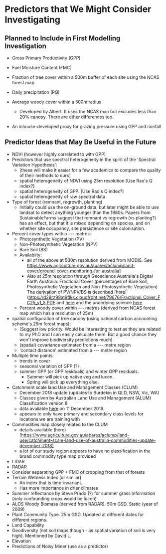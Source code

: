 # Predictors that We Might Consider Investigating
## Planned to Include in First Modelling Investigation
+ Gross Primary Productivity (GPP)
+ Fuel Moisture Content (FMC)
+ Fraction of tree cover within a 500m buffer of each site using the NCAS forest map
+ Daily precipitation (PG)
+ Average woody cover within a 500m radius
  + Developed by Albert. It uses the NCAS map but excludes less than 20% canopy. There are other differences too.
 
+ An inhouse-developed proxy for grazing pressure using GPP and rainfall

## Predictor Ideas that May Be Useful in the Future 
+ NDVI (however highly correlated to with GPP)
+ Predictors that use spectral heterogeneity in the spirit of the 'Spectral Variation Hypothesis':
  +  [these will make it easier for a few academics to compare the quality of their methods to ours]
  + spatial heterogeneity of NDVI using 25m resolution [Use Rao's Q index?]
  + spatial heterogeneity of GPP. [Use Rao's Q index?]
  + spatial heterogeneity of raw spectral data
+ Type of forest (remnant, regrowth, planting). 
  + Initially could use the on-ground data, but later might be able to use landsat to detect anything younger than the 1980s. Papers from SustainableFarms suggest that remnant vs regrowth (vs planting?) has an effect, but that it is mixed depending on species, and on whether site occupancy, site persistence or site colonisation.
+ Percent cover types within --- metres:
  + Photosynthetic Vegetation (PV)
  + Non-Photosynthetic Vegetation (NPV)
  + Bare Soil (BS) 
  + Availabiity:
     + all of the above at 500m resolution derived from MODIS. See https://www.agriculture.gov.au/abares/aclump/land-cover/ground-cover-monitoring-for-australia]  
     + Also at 25m resolution through Geoscience Australia's Digital Earth Australia: Fractional Cover (percentages of Bare Soil, Photosynthetic Vegetation and Non-Photosynthetic Vegetation) The derivation of PV/NPV/BS is described [here](https://d28rz98at9flks.cloudfront.net/79676/Fractional_Cover_FC25_v1_5.PDF
and [here](http://data.auscover.org.au/xwiki/bin/view/Product+pages/Landsat+Seasonal+Fractional+Cover) 
and the underlying science [here](https://www.sciencedirect.com/science/article/pii/S0034425715000395) 
  + Percent woody cover within --- metres  (derived from NCAS forest map which has a resolution of 25m)
+ spatial configuration of tree canopy (using national carbon accounting scheme's 25m forest maps):
  + [Suggest low priority. Would be interesting to test as they are related to my PhD and I can easily calculate them. But a good chance they won't improve biodiversity predictions much]
  + (spatial) covariance estimated from a --- metre region
  + 'contact distance' estimated from a --- metre region
+ Multiple time points:
  + trends in cover
  + seasonal variation of GPP (?)
  + summer GPP (or GPP residuals) and winter GPP residuals.
    + Summer will pick up native veg and lucen.
    + Spring will pick up everything else.
+ Catchment scale land Use and Management Classes (CLUM)
  + December 2018 update (updates to Burdekin in QLD, NSW, Vic, WA)
  + Classes given by Australian Land Use and Management (ALUM) Classification version 8
  + data available [here](https://www.agriculture.gov.au/abares/aclump/land-use/catchment-scale-land-use-of-australia-update-december-2018) on 11 December 2019.
  + appears to only have primary and secondary class levels for locations we are training with
+ Commodities map closely related to the CLUM
  + details available (here)[https://www.agriculture.gov.au/abares/aclump/land-use/catchment-scale-land-use-of-australia-commodities-update-december-2018]
  + a lot of our study region appears to have no classification in the broad commodity type map provided
+ LIDAR
+ RADAR
+ Consider separating GPP + FMC of cropping from that of forests
+ Terrain Wetness Index (or similar)
  + An index that is time-invariant.
  + Has more importance in drier climates
+ Summer reflectance by Steve Prado (?) for summer grass information  (only confounding crops would be lucen)
+ ALOS Woody Biomass (derived from RADAR). 50m GSD. Static (year of 2009)
+ Plant Community Type. 25m GSD. Updated at different dates for different regions.
+ Land Capability
+ Geodiversity (not soil maps though - as spatial variation of soil is very high). Mentioned by David L.
+ Elevation
+ Predictions of Noisy Miner (use as a predictor)

